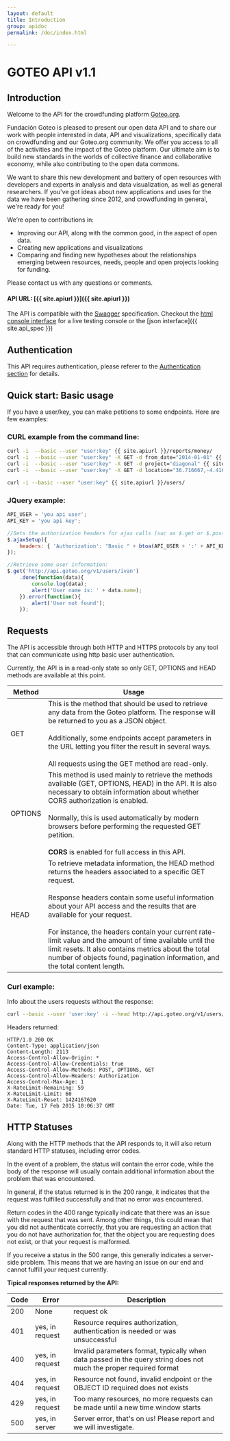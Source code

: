 ```yaml
---
layout: default
title: Introduction
group: apidoc
permalink: /doc/index.html

---
```

# GOTEO API v1.1

## Introduction

Welcome to the API for the crowdfunding platform [Goteo.org](http://goteo.org).

Fundación Goteo is pleased to present our open data API and to share our work with people interested in data, API and visualizations, specifically data on crowdfunding and our Goteo.org community. We offer you access to all of the activities and the impact of the Goteo platform. Our ultimate aim is to build new standards in the worlds of collective finance and collaborative economy, while also contributing to the open data commons.

We want to share this new development and battery of open resources with developers and experts in analysis and data visualization, as well as general researchers. If you've got ideas about new applications and uses for the data we have been gathering since 2012, and crowdfunding in general, we're ready for you!

We’re open to contributions in:

* Improving our API, along with the common good, in the aspect of open data.
* Creating new applications and visualizations
* Comparing and finding new hypotheses about the relationships emerging between resources, needs, people and open projects looking for funding.

Please contact us with any questions or comments.

#### API URL: [{{ site.apiurl }}]({{ site.apiurl }})

The API is compatible with the [Swagger](http://swagger.io/) specification. Checkout the [html console interface](/doc/console/) for a live testing console or the [json interface]({{ site.api_spec }})


## Authentication

This API requires authentication, please referer to the [Authentication section](/doc/security/) for details.

## Quick start: Basic usage

If you have a user/key, you can make petitions to some endpoints. Here are few examples:

### CURL example from the command line:

```bash
curl -i  --basic --user "user:key" {{ site.apiurl }}/reports/money/
curl -i  --basic --user "user:key" -X GET -d from_date="2014-01-01" {{ site.apiurl }}/reports/money/
curl -i  --basic --user "user:key" -X GET -d project="diagonal" {{ site.apiurl }}/reports/money/
curl -i  --basic --user "user:key" -X GET -d location="36.716667,-4.416667,100" {{ site.apiurl }}/reports/projects/

curl -i --basic --user "user:key" {{ site.apiurl }}/users/ 
```

### JQuery example:

```javascript
API_USER = 'you api user';
API_KEY = 'you api key';

//Sets the authorization headers for ajax calls (suc as $.get or $.post)
$.ajaxSetup({
    headers: { 'Authorization': "Basic " + btoa(API_USER + ':' + API_KEY)},
});

//Retrieve some user information:
$.get('http://api.goteo.org/v1/users/ivan')
    .done(function(data){
        console.log(data);
        alert('User name is: ' + data.name);
    }).error(function(){
        alert('User not found');
    });


```

## Requests

The API is accessible through both HTTP and HTTPS protocols by any tool that can communicate using http basic user authentication.

Currently, the API is in a read-only state so only GET, OPTIONS and HEAD methods are available at this point.

|  Method | Usage |
| ------- | ----- |
| GET     | This is the method that should be used to retrieve any data from the Goteo platform. The response will be  returned to you as a JSON object.<br><br> Additionally, some endpoints accept parameters in the URL letting you filter the result in several ways.<br><br> All requests using the GET method are read-only.    |
| OPTIONS | This method is used mainly to retrieve the methods available (GET, OPTIONS, HEAD) in the API. It is also necessary to obtain information about whether CORS authorization is enabled.<br><br> Normally, this is used automatically by modern browsers before performing the requested GET petition.<br><br>**CORS** is enabled for full access in this API. |
| HEAD    | To retrieve metadata information, the HEAD method returns the headers associated to a specific GET request.<br><br>Response headers contain some useful information about your API access and the results that are available for your request.<br><br>For instance, the headers contain your current rate-limit value and the amount of time available until the limit resets. It also contains metrics about the total number of objects found, pagination information, and the total content length.  |

### Curl example:

Info about the users requests without the response:

```bash
curl --basic --user 'user:key' -i --head http://api.goteo.org/v1/users/
```

Headers returned:

```http
HTTP/1.0 200 OK
Content-Type: application/json
Content-Length: 2113
Access-Control-Allow-Origin: *
Access-Control-Allow-Credentials: true
Access-Control-Allow-Methods: POST, OPTIONS, GET
Access-Control-Allow-Headers: Authorization
Access-Control-Max-Age: 1
X-RateLimit-Remaining: 59
X-RateLimit-Limit: 60
X-RateLimit-Reset: 1424167620
Date: Tue, 17 Feb 2015 10:06:37 GMT
```

## HTTP Statuses

Along with the HTTP methods that the API responds to, it will also return standard HTTP statuses, including error codes.

In the event of a problem, the status will contain the error code, while the body of the response will usually contain additional information about the problem that was encountered.

In general, if the status returned is in the 200 range, it indicates that the request was fulfilled successfully and that no error was encountered.

Return codes in the 400 range typically indicate that there was an issue with the request that was sent. Among other things, this could mean that you did not authenticate correctly, that you are requesting an action that you do not have authorization for, that the object you are requesting does not exist, or that your request is malformed.

If you receive a status in the 500 range, this generally indicates a server-side problem. This means that we are having an issue on our end and cannot fulfill your request currently.

**Tipical responses returned by the API:**

| Code | Error | Description |
|------|-------|-------------|
| 200  | None  | request ok |
| 401  | yes, in request | Resource requires authorization, authentication is needed or was unsuccessful |
| 400  | yes, in request | Invalid parameters format, typically when data passed in the query string does not much the proper required format |
| 404  | yes, in request | Resource not found, invalid endpoint or the OBJECT ID required does not exists |
| 429  | yes, in request | Too many resources, no more requests can be made until a new time window starts |
| 500  | yes, in server | Server error, that's on us! Please report and we will investigate. |
